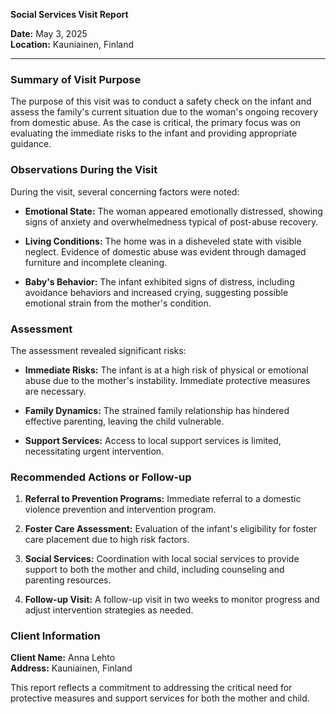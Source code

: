 

**Social Services Visit Report**

**Date:** May 3, 2025  
**Location:** Kauniainen, Finland  

---

### Summary of Visit Purpose

The purpose of this visit was to conduct a safety check on the infant and assess the family's current situation due to the woman's ongoing recovery from domestic abuse. As the case is critical, the primary focus was on evaluating the immediate risks to the infant and providing appropriate guidance.

### Observations During the Visit

During the visit, several concerning factors were noted:

- **Emotional State:** The woman appeared emotionally distressed, showing signs of anxiety and overwhelmedness typical of post-abuse recovery.
  
- **Living Conditions:** The home was in a disheveled state with visible neglect. Evidence of domestic abuse was evident through damaged furniture and incomplete cleaning.

- **Baby's Behavior:** The infant exhibited signs of distress, including avoidance behaviors and increased crying, suggesting possible emotional strain from the mother's condition.

### Assessment

The assessment revealed significant risks:

- **Immediate Risks:** The infant is at a high risk of physical or emotional abuse due to the mother's instability. Immediate protective measures are necessary.
  
- **Family Dynamics:** The strained family relationship has hindered effective parenting, leaving the child vulnerable.

- **Support Services:** Access to local support services is limited, necessitating urgent intervention.

### Recommended Actions or Follow-up

1. **Referral to Prevention Programs:** Immediate referral to a domestic violence prevention and intervention program.
  
2. **Foster Care Assessment:** Evaluation of the infant's eligibility for foster care placement due to high risk factors.

3. **Social Services:** Coordination with local social services to provide support to both the mother and child, including counseling and parenting resources.

4. **Follow-up Visit:** A follow-up visit in two weeks to monitor progress and adjust intervention strategies as needed.

### Client Information

**Client Name:** Anna Lehto  
**Address:** Kauniainen, Finland  

This report reflects a commitment to addressing the critical need for protective measures and support services for both the mother and child.